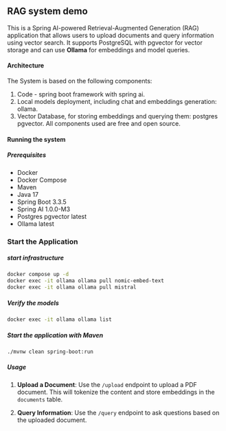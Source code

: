 ## RAG system demo
This is a Spring AI-powered Retrieval-Augmented Generation (RAG) application that allows users to upload documents and query information using vector search. It supports PostgreSQL with pgvector for vector storage and can use **Ollama** for embeddings and model queries.

#### Architecture
The System is based on the following components:
1. Code - spring boot framework with spring ai.
2. Local models deployment, including chat and embeddings generation: ollama.
3. Vector Database, for storing embeddings and querying them: postgres pgvector.
   All components used are free and open source.

#### Running the system
##### Prerequisites
- Docker
- Docker Compose
- Maven
- Java 17
- Spring Boot 3.3.5
- Spring AI 1.0.0-M3
- Postgres pgvector latest
- Ollama latest

### Start the Application

##### start infrastructure
```bash
docker compose up -d
docker exec -it ollama ollama pull nomic-embed-text
docker exec -it ollama ollama pull mistral
```
##### Verify the models
```bash
docker exec -it ollama ollama list
```
##### Start the application with Maven
```bash
./mvnw clean spring-boot:run
```

##### Usage

1. **Upload a Document**:
   Use the `/upload` endpoint to upload a PDF document. This will tokenize the content and store embeddings in the `documents` table.

2. **Query Information**:
   Use the `/query` endpoint to ask questions based on the uploaded document.




